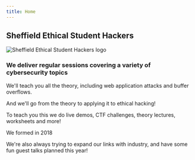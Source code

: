 ```yaml
---
title: Home
---
```


## Sheffield Ethical Student Hackers
<img src="/logos/logo.png" alt="Sheffield Ethical Student Hackers logo">


### We deliver regular sessions covering a variety of cybersecurity topics
We'll teach you all the theory, including <span class="highlight">web application attacks</span> and <span class="highlight">buffer overflows</span>.

And we'll go from the theory to applying it to <span class="highlight">ethical hacking!</span>

To teach you this we do <span class="highlight">live demos, CTF challenges, theory lectures, worksheets and more!</span>

We formed in 2018

We're also always trying to expand our links with industry, and have some fun guest talks planned this year!
